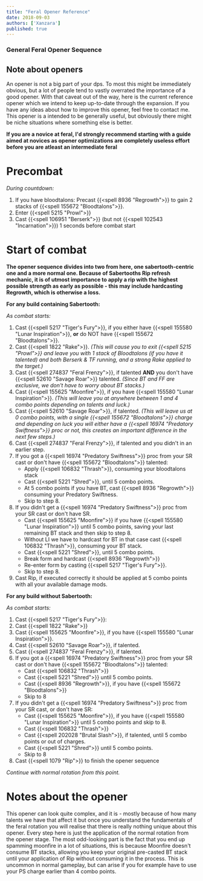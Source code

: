 ```yaml
---
title: "Feral Opener Reference"
date: 2018-09-03
authors: ['Xanzara']
published: true
---
```


### General Feral Opener Sequence

## Note about openers
An opener is not a big part of your dps. To most this might be immediately obvious, but a lot of people tend to vastly overrated the importance of a good opener. With that caveat out of the way, here is the current reference opener which we intend to keep up-to-date through the expansion. If you have any ideas about how to improve this opener, feel free to contact me. This opener is a intended to be generally useful, but obviously there might be niche situations where something else is better.

**If you are a novice at feral, I'd strongly recommend starting with a guide aimed at novices as opener optimizations are completely useless effort before you are atleast an intermediate feral**

# Precombat
*During countdown:*

1. If you have bloodtalons: Precast {{<spell 8936 "Regrowth">}} to gain 2 stacks of {{<spell 155672 "Bloodtalons">}}.
2. Enter {{<spell 5215 "Prowl">}}
3. Cast {{<spell 106951 "Berserk">}} (but not {{<spell 102543 "Incarnation">}}) 1 seconds before combat start

# Start of combat
**The opener sequence divides into two from here, one sabertooth-centric one and a more normal one. Because of Sabertooths Rip refresh mechanic, it is of utmost importance to apply a rip with the highest possible strength as early as possible - this may include hardcasting Regrowth, which is otherwise a loss.**

**For any build containing Sabertooth:**

*As combat starts:*
1. Cast {{<spell 5217 "Tiger's Fury">}}, if you either have {{<spell 155580 "Lunar Inspiration">}}, **or** do NOT have {{<spell 155672 "Bloodtalons">}}.
2. Cast {{<spell 1822 "Rake">}}.
  *(This will cause you to exit {{<spell 5215 "Prowl">}} and leave you with 1 stack of Bloodtalons (if you have it talented) and both Berserk & TF running, and a strong Rake applied to the target.)*
3. Cast {{<spell 274837 "Feral Frenzy">}}, if talented **AND** you don't have {{<spell 52610 "Savage Roar">}} talented.
  *(Since BT and FF are exclusive, we don't have to worry about BT stacks.)*
3. Cast {{<spell 155625 "Moonfire">}}, if you have {{<spell 155580 "Lunar Inspiration">}}.
  *(This will leave you at anywhere between 1 and 4 combo points depending on talents and luck.)*
4. Cast {{<spell 52610 "Savage Roar">}}, if talented.
  *(This will leave us at 0 combo points, with a single {{<spell 155672 "Bloodtalons">}} charge and depending on luck you will either have a {{<spell 16974 "Predatory Swiftness">}} proc or not, this creates an important difference in the next few steps.)*
5. Cast {{<spell 274837 "Feral Frenzy">}}, if talented and you didn't in an earlier step.
6. If you got a {{<spell 16974 "Predatory Swiftness">}} proc from your SR cast or don't have {{<spell 155672 "Bloodtalons">}} talented:
   * Apply {{<spell 106832 "Thrash">}}, consuming your bloodtalons stack
   * Cast {{<spell 5221 "Shred">}}, until 5 combo points.
   * At 5 combo points if you have BT, cast {{<spell 8936 "Regrowth">}} consuming your Predatory Swiftness.
   * Skip to step 8.
7. If you didn't get a {{<spell 16974 "Predatory Swiftness">}} proc from your SR cast or don't have SR.
   * Cast {{<spell 155625 "Moonfire">}} if you have {{<spell 155580 "Lunar Inspiration">}} until 5 combo points, saving your last remaining BT stack and then skip to step 8.
   * Without LI we have to hardcast for BT in that case cast {{<spell 106832 "Thrash">}}, consuming your BT stack.
   * Cast {{<spell 5221 "Shred">}}, until 5 combo points.
   * Break form and hardcast {{<spell 8936 "Regrowth">}}
   * Re-enter form by casting {{<spell 5217 "Tiger's Fury">}}.
   * Skip to step 8.
8.  Cast Rip, if executed correctly it should be applied at 5 combo points with all your available damage mods.

**For any build without Sabertooth:**

*As combat starts:*

1. Cast {{<spell 5217 "Tiger's Fury">}}:
2. Cast {{<spell 1822 "Rake">}}
3. Cast {{<spell 155625 "Moonfire">}}, if you have {{<spell 155580 "Lunar Inspiration">}}.
4. Cast {{<spell 52610 "Savage Roar">}}, if talented.
5. Cast {{<spell 274837 "Feral Frenzy">}}, if talented.
6. If you got a {{<spell 16974 "Predatory Swiftness">}} proc from your SR cast or don't have {{<spell 155672 "Bloodtalons">}} talented:
   * Cast {{<spell 106832 "Thrash">}}
   * Cast {{<spell 5221 "Shred">}} until 5 combo points.
   * Cast {{<spell 8936 "Regrowth">}}, if you have {{<spell 155672 "Bloodtalons">}}
   * Skip to 8
7. If you didn't get a {{<spell 16974 "Predatory Swiftness">}} proc from your SR cast, or don't have SR:
   * Cast {{<spell 155625 "Moonfire">}}, if you have {{<spell 155580 "Lunar Inspiration">}} until 5 combo points and skip to 8.
   * Cast {{<spell 106832 "Thrash">}}
   * Cast {{<spell 202028 "Brutal Slash">}}, if talented, until 5 combo points or out of charges.
   * Cast {{<spell 5221 "Shred">}} until 5 combo points.
   * Skip to 8
8. Cast {{<spell 1079 "Rip">}} to finish the opener sequence

*Continue with normal rotation from this point.*

# Notes about the opener
This opener can look quite complex, and it is - mostly because of how many talents we have that affect it but once you understand the fundamentals of the feral rotation you will realise that there is really nothing unique about this opener. Every step here is just the application of the normal rotation from the opener stage. The most odd-looking part is the fact that you end up spamming moonfire in a lot of situations, this is because Moonfire doesn't consume BT stacks, allowing you keep your original pre-casted BT stack until your application of Rip without consuming it in the process. This is uncommon in normal gameplay, but can arise if you for example have to use your PS charge earlier than 4 combo points.
